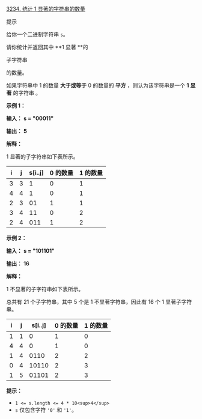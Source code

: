 
[3234. 统计 1 显著的字符串的数量](https://leetcode.cn/problems/count-the-number-of-substrings-with-dominant-ones/)

提示

给你一个二进制字符串 `s`。

请你统计并返回其中 **1 显著 **的

子字符串

 的数量。

如果字符串中 1 的数量 **大于或等于** 0 的数量的  **平方** ，则认为该字符串是一个 **1 显著** 的字符串 。

**示例 1：**

 **输入：** **s = "00011"**

 **输出：** **5**

**解释：**

1 显著的子字符串如下表所示。

| i | j | s[i..j] | 0 的数量 | 1 的数量 |
| - | - | ------- | -------- | -------- |
| 3 | 3 | 1       | 0        | 1        |
| 4 | 4 | 1       | 0        | 1        |
| 2 | 3 | 01      | 1        | 1        |
| 3 | 4 | 11      | 0        | 2        |
| 2 | 4 | 011     | 1        | 2        |

**示例 2：**

 **输入：** **s = "101101"**

 **输出：** **16**

**解释：**

1 不显著的子字符串如下表所示。

总共有 21 个子字符串，其中 5 个是 1 不显著字符串，因此有 16 个 1 显著子字符串。

| i | j | s[i..j] | 0 的数量 | 1 的数量 |
| - | - | ------- | -------- | -------- |
| 1 | 1 | 0       | 1        | 0        |
| 4 | 4 | 0       | 1        | 0        |
| 1 | 4 | 0110    | 2        | 2        |
| 0 | 4 | 10110   | 2        | 3        |
| 1 | 5 | 01101   | 2        | 3        |

**提示：**

* `1 <= s.length <= 4 * 10<sup>4</sup>`
* `s` 仅包含字符 `'0'` 和 `'1'`。
